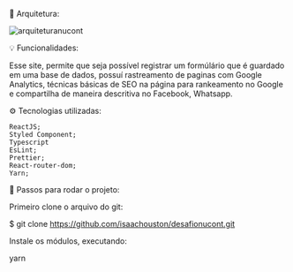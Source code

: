 

📏 Arquitetura:

![arquiteturanucont](https://user-images.githubusercontent.com/43249054/94611017-88895f00-0277-11eb-957d-84d1d5e33783.PNG)


💡 Funcionalidades:

Esse site, permite que seja possível registrar um formúlário que é guardado em uma base de dados, possuí rastreamento de paginas com Google Analytics, técnicas básicas de SEO na página para rankeamento no Google e compartilha de maneira descritiva no Facebook, Whatsapp.

⚙️ Tecnologias utilizadas:

    ReactJS;
    Styled Component;
    Typescript
    EsLint;
    Prettier;
    React-router-dom;
    Yarn;

🏁 Passos para rodar o projeto:

Primeiro clone o arquivo do git:

$ git clone https://github.com/isaachouston/desafionucont.git

Instale os módulos, executando:

yarn
